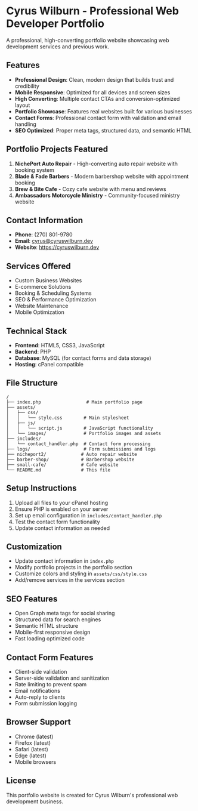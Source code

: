 # Cyrus Wilburn - Professional Web Developer Portfolio

A professional, high-converting portfolio website showcasing web development services and previous work.

## Features

- **Professional Design**: Clean, modern design that builds trust and credibility
- **Mobile Responsive**: Optimized for all devices and screen sizes
- **High Converting**: Multiple contact CTAs and conversion-optimized layout
- **Portfolio Showcase**: Features real websites built for various businesses
- **Contact Forms**: Professional contact form with validation and email handling
- **SEO Optimized**: Proper meta tags, structured data, and semantic HTML

## Portfolio Projects Featured

1. **NichePort Auto Repair** - High-converting auto repair website with booking system
2. **Blade & Fade Barbers** - Modern barbershop website with appointment booking
3. **Brew & Bite Cafe** - Cozy cafe website with menu and reviews
4. **Ambassadors Motorcycle Ministry** - Community-focused ministry website

## Contact Information

- **Phone**: (270) 801-9780
- **Email**: cyrus@cyruswilburn.dev
- **Website**: https://cyruswilburn.dev

## Services Offered

- Custom Business Websites
- E-commerce Solutions
- Booking & Scheduling Systems
- SEO & Performance Optimization
- Website Maintenance
- Mobile Optimization

## Technical Stack

- **Frontend**: HTML5, CSS3, JavaScript
- **Backend**: PHP
- **Database**: MySQL (for contact forms and data storage)
- **Hosting**: cPanel compatible

## File Structure

```
/
├── index.php                 # Main portfolio page
├── assets/
│   ├── css/
│   │   └── style.css        # Main stylesheet
│   ├── js/
│   │   └── script.js        # JavaScript functionality
│   └── images/              # Portfolio images and assets
├── includes/
│   └── contact_handler.php  # Contact form processing
├── logs/                    # Form submissions and logs
├── nicheport2/             # Auto repair website
├── barber-shop/            # Barbershop website
├── small-cafe/             # Cafe website
└── README.md               # This file
```

## Setup Instructions

1. Upload all files to your cPanel hosting
2. Ensure PHP is enabled on your server
3. Set up email configuration in `includes/contact_handler.php`
4. Test the contact form functionality
5. Update contact information as needed

## Customization

- Update contact information in `index.php`
- Modify portfolio projects in the portfolio section
- Customize colors and styling in `assets/css/style.css`
- Add/remove services in the services section

## SEO Features

- Open Graph meta tags for social sharing
- Structured data for search engines
- Semantic HTML structure
- Mobile-first responsive design
- Fast loading optimized code

## Contact Form Features

- Client-side validation
- Server-side validation and sanitization
- Rate limiting to prevent spam
- Email notifications
- Auto-reply to clients
- Form submission logging

## Browser Support

- Chrome (latest)
- Firefox (latest)
- Safari (latest)
- Edge (latest)
- Mobile browsers

## License

This portfolio website is created for Cyrus Wilburn's professional web development business.
